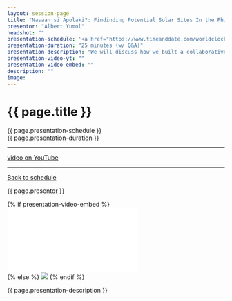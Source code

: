 ```yaml
---
layout: session-page
title: "Nasaan si Apolaki?: Findinding Potential Solar Sites In the Philippines through Open Source Collaboration"
presentor: "Albert Yumol" 
headshot: ""
presentation-schedule: '<a href="https://www.timeanddate.com/worldclock/fixedtime.html?iso=2021-11-20T06:00:00Z">20 Nov 2021, 14:00 UTC+8</a>'
presentation-duration: "25 minutes (w/ Q&A)"
presentation-description: "We will discuss how we built a collaborative project to map potential sites of solar microgrids. Using satellite data and available socio-economic survey datasets, machine learning algorithms and geospatial analysis were implemented to create a comprehensive map of the suggested sites based on energy demand and supply. This project, made with love <3, was made to encourage citizen science and to collectively learn data tools to understand and propose solutions to the energy crisis in the country."
presentation-video-yt: ""
presentation-video-embed: ""
description: ""
image:
---
```


<h1 class="color-pnm-blue">{{ page.title }}</h1>
<div class="row my-4">
<section class="col-lg-3">
<p class="small">{{ page.presentation-schedule }}<br>
{{ page.presentation-duration }}
</p>
<hr>
<p class="small">
<a href="{{ page.presentation-video-yt }}">video on YouTube</a>
</p>
<hr>
<p class="small"><a href="{{ site.baseurl }}/programme/">Back to schedule</a>
</p>
</section>
<section class="col-lg-9">
<p>{{ page.presentor }}</p>
{% if presentation-video-embed %}
<div class="embed-responsive embed-responsive-16by9">
<iframe class="mb-4 embed-responsive-item" src="{{ page.presentation-video-embed }}" frameborder="0" allow="accelerometer; autoplay; clipboard-write; encrypted-media; gyroscope; picture-in-picture" allowfullscreen></iframe>
</div>
{% else %}
<img class="img-fluid border border-primary rounded p-2" src="{{ site.baseurl }}/assets/img/site/pnm21-vid-placeholder.png">
{% endif %}
<p class="mt-4">{{ page.presentation-description }}
</p>
</section>
</div>